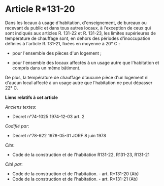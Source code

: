 # Article R*131-20

Dans les locaux à usage d'habitation, d'enseignement, de bureaux ou recevant du public et dans tous autres locaux, à
l'exception de ceux qui sont indiqués aux articles R. 131-22 et R. 131-23, les limites supérieures de température de
chauffage sont, en dehors des périodes d'inoccupation définies à l'article R. 131-21, fixées en moyenne à 20° C :

- pour l'ensemble des pièces d'un logement ;

- pour l'ensemble des locaux affectés à un usage autre que l'habitation et compris dans un même bâtiment.

De plus, la température de chauffage d'aucune pièce d'un logement ni d'aucun local affecté à un usage autre que l'habitation
ne peut dépasser 22° C.

**Liens relatifs à cet article**

_Anciens textes_:

  - Décret n°74-1025 1974-12-03 art. 2

_Codifié par_:

  - Décret n°78-622 1978-05-31 JORF 8 juin 1978

_Cite_:

  - Code de la construction et de l'habitation R131-22, R131-23, R131-21

_Cité par_:

  - Code de la construction et de l'habitation. - art. R*131-20 (Ab)
  - Code de la construction et de l'habitation. - art. R*131-21 (Ab)
